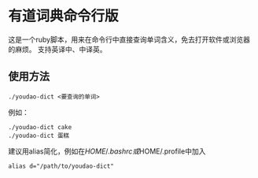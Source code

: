 # 有道词典命令行版

这是一个ruby脚本，用来在命令行中直接查询单词含义，免去打开软件或浏览器的麻烦。
支持英译中、中译英。

## 使用方法

  ~~~
  ./youdao-dict <要查询的单词>
  ~~~

例如：
  
  ~~~shell
  ./youdao-dict cake
  ./youdao-dict 蛋糕
  ~~~

建议用alias简化，例如在$HOME/.bashrc或$HOME/.profile中加入

  ~~~shell
  alias d="/path/to/youdao-dict"
  ~~~

